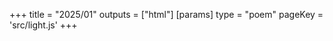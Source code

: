 +++
title = "2025/01"
outputs = ["html"]
[params]
    type = "poem"
    pageKey = 'src/light.js'
+++
